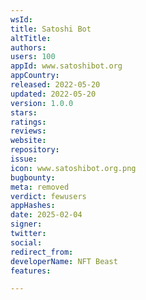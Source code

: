 ```yaml
---
wsId: 
title: Satoshi Bot
altTitle: 
authors: 
users: 100
appId: www.satoshibot.org
appCountry: 
released: 2022-05-20
updated: 2022-05-20
version: 1.0.0
stars: 
ratings: 
reviews: 
website: 
repository: 
issue: 
icon: www.satoshibot.org.png
bugbounty: 
meta: removed
verdict: fewusers
appHashes: 
date: 2025-02-04
signer: 
twitter: 
social: 
redirect_from: 
developerName: NFT Beast
features: 

---
```


